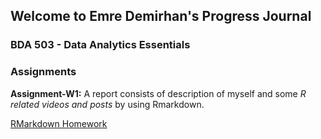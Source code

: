 
## Welcome to Emre Demirhan's Progress Journal
### BDA 503 - Data Analytics Essentials

### Assignments
**Assignment-W1:**  A report consists of description of myself and some *R related videos and posts* by using Rmarkdown. 

[RMarkdown Homework](https://pjournal.github.io/mef04-demirhanemre/Assignment-W1.html)


